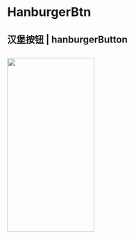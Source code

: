 # HanburgerBtn
## 汉堡按钮 | hanburgerButton
## <img src="https://github.com/hatjs880328s/HamburgerBtn/blob/master/demo_gif.gif" width="200" height="400">
